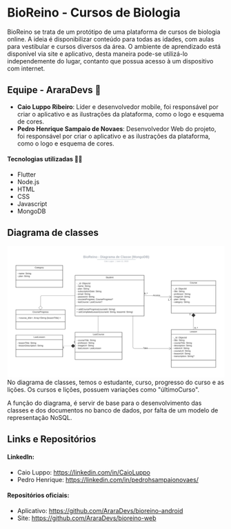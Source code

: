 # BioReino - Cursos de Biologia
BioReino se trata de um protótipo de uma plataforma de cursos de biologia online. A ideia é disponibilizar
conteúdo para todas as idades, com aulas para vestibular e cursos diversos da área. O ambiente de aprendizado está disponível
via site e aplicativo, desta maneira pode-se utilizá-lo independemente do lugar, contanto que possua acesso à um dispositivo com internet.

## Equipe - AraraDevs 🦜
- **Caio Luppo Ribeiro**: Líder e desenvolvedor mobile, foi responsável por criar o aplicativo e as ilustrações da plataforma, como o logo e
esquema de cores.
- **Pedro Henrique Sampaio de Novaes**: Desenvolvedor Web do projeto, foi responsável por criar o aplicativo e as 
ilustrações da plataforma, como o logo e esquema de cores.

#### Tecnologias utilizadas 🐱‍💻
- Flutter
- Node.js
- HTML
- CSS
- Javascript
- MongoDB

## Diagrama de classes
<img src="UML/BioReino%20-%20Classes%20MongoDB.png">
No diagrama de classes, temos o estudante, curso, progresso do curso e as lições. Os cursos e lições, possuem variações como "últimoCurso".

A função do diagrama, é servir de base para o desenvolvimento das classes e dos documentos no banco de dados, por falta de um modelo de representação NoSQL.

## Links e Repositórios
#### LinkedIn:
- Caio Luppo: https://linkedin.com/in/CaioLuppo
- Pedro Henrique: https://linkedin.com/in/pedrohsampaionovaes/
#### Repositórios oficiais:
- Aplicativo: https://github.com/AraraDevs/bioreino-android
- Site: https://github.com/AraraDevs/bioreino-web
